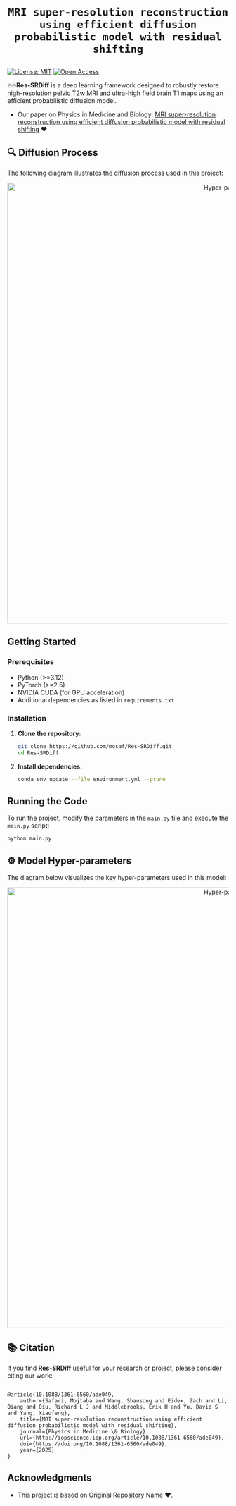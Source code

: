 # <p align=center>`MRI super-resolution reconstruction using efficient diffusion probabilistic model with residual shifting`</p> # 


[![License: MIT](https://img.shields.io/badge/License-MIT-green.svg)](https://opensource.org/licenses/MIT) [![Open Access](https://img.shields.io/badge/PMB%20Paper-Open%20Access%20%7C%20Click%20to%20Read-8a2be2)](https://doi.org/10.1088/1361-6560/ade049)



:fire::fire:**Res-SRDiff** is a deep learning framework designed to robustly restore high-resolution pelvic T2w MRI and ultra-high field brain T1 maps using an efficient probabilistic diffusion model.

- Our paper on Physics in Medicine and Biology: [MRI super-resolution reconstruction using efficient diffusion probabilistic model with residual shifting](https://doi.org/10.1088/1361-6560/ade049) :heart:


## 🔍 Diffusion Process

The following diagram illustrates the diffusion process used in this project:


<p align="center"> <img src="./figures/diffusion_processes_v3.jpg" alt="Hyper-parameters" width="1000"/> </p>



## Getting Started

### Prerequisites

- Python (>=3.12)
- PyTorch (>=2.5)
- NVIDIA CUDA (for GPU acceleration)
- Additional dependencies as listed in `requirements.txt`

### Installation

1. **Clone the repository:**

   ```bash
   git clone https://github.com/mosaf/Res-SRDiff.git
   cd Res-SRDiff

2. **Install dependencies:**

    ```bash
    conda env update --file environment.yml --prune

## Running the Code

To run the project, modify the parameters in the `main.py` file and execute the `main.py` script:

```bash
python main.py
```

## ⚙️ Model Hyper-parameters


The diagram below visualizes the key hyper-parameters used in this model:
<p align="center"> <img src="./figures/hyperparameters_v2.svg" alt="Hyper-parameters" width="1000"/> </p>


## 📚 Citation

[//]: # (      author={Mojtaba Safari and Shansong Wang and Zach Eidex and Richard Qiu and Chih-Wei Chang and David S. Yu and Xiaofeng Yang},)

If you find **Res-SRDiff** useful for your research or project, please consider citing our work:

```

@article{10.1088/1361-6560/ade049,
	author={Safari, Mojtaba and Wang, Shansong and Eidex, Zach and Li, Qiang and Qiu, Richard L J and Middlebrooks, Erik H and Yu, David S and Yang, Xiaofeng},
	title={MRI super-resolution reconstruction using efficient diffusion probabilistic model with residual shifting},
	journal={Physics in Medicine \& Biology},
	url={http://iopscience.iop.org/article/10.1088/1361-6560/ade049},
	doi={https://doi.org/10.1088/1361-6560/ade049},
	year={2025}
}
```


## Acknowledgments

- This project is based on [Original Repository Name](https://github.com/zsyOAOA/ResShift) :heart:.
